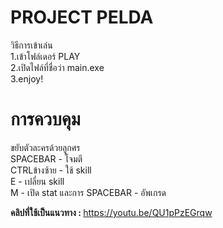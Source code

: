 <h1>PROJECT PELDA</h1>
วิธีการเข้าเล่น<br>
 1.เข้าโฟล์เดอร์ PLAY<br>
 2.เปิดไฟล์ที่ชื่อว่า main.exe<br>
 3.enjoy!<br>

<h1>การควบคุม</h1>
ขยับตัวละครด้วยลูกศร <br>
SPACEBAR - โจมตี <br>
CTRLข้างซ้าย - ใช้ skill <br>
E - เปลี่ยน skill <br>
M - เปิด stat และการ SPACEBAR - อัพเกรด <br>

<b>คลิปที่ใช้เป็นแนวทาง : </b>
<a href="https://youtu.be/QU1pPzEGrqw">https://youtu.be/QU1pPzEGrqw</a>
